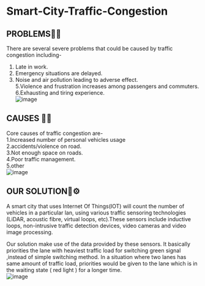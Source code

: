 # Smart-City-Traffic-Congestion

## PROBLEMS🤷‍♀️

There are several severe problems that could be caused by traffic 
congestion including-<br>
1. Late in work.<br>
2. Emergency situations are delayed.<br>
3. Noise and air pollution leading to adverse effect.<br>
5.Violence and frustration increases among passengers and commuters.<br>
6.Exhausting and tiring experience.<br>
![image](https://user-images.githubusercontent.com/55181652/111490466-0f1bf500-8761-11eb-90b8-d2efdcd68208.png)



## CAUSES 🤷‍♀️
Core causes of traffic congestion are-<br>
1.Increased number of personal vehicles usage<br>
2.accidents/violence on road.<br>
3.Not enough space on roads.<br>
4.Poor traffic management.<br>
5.other<br>
![image](https://user-images.githubusercontent.com/55181652/111490502-16430300-8761-11eb-9a4c-b066873fdd60.png)



## OUR SOLUTION🔧⚙

A smart city that uses Internet Of Things(IOT) will count the number of vehicles in a particular lan, using various traffic sensoring technologies (LiDAR, acoustic fibre, virtual loops, etc).These sensors include inductive loops, non-intrusive traffic detection devices, video cameras and video image processing.

Our solution make use of the data provided by these sensors. It basically priorities the lane with heaviest traffic load for switching green signal ,instead of simple switching method. In  a situation where two lanes has same amount of traffic load, priorities would be given to the lane which is in the waiting state ( red light ) for a longer time. <br>
![image](https://user-images.githubusercontent.com/55181652/111490548-21962e80-8761-11eb-8f62-8e5fe1cd5520.png)


